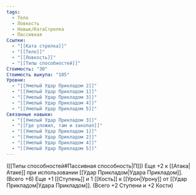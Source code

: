 ```yaml
---
tags:
  - Тело
  - Ловкость
  - Навык/КатаСтрелка
  - Пассивная
Ссылки:
  - "[[Ката стрелка]]"
  - "[[Тело]]"
  - "[[Ловкость]]"
  - "[[Типы способностей]]"
Стоимость: "30"
Стоимость выкупа: "105"
Уровни:
  - "[[Умелый Удар Прикладом 2]]"
  - "[[Умелый Удар Прикладом 1]]"
  - "[[Умелый Удар Прикладом 3]]"
  - "[[Умелый Удар Прикладом 4]]"
  - "[[Умелый Удар Прикладом 5]]"
Связанные навыки:
  - "[[Умелый Удар Прикладом 3]]"
  - "[[Где уложил, там и закопал]]"
  - "[[Умелый Удар Прикладом 1]]"
  - "[[Умелый Удар Прикладом 2]]"
  - "[[Умелый Удар Прикладом 4]]"
  - "[[Умелый Удар Прикладом 5]]"
---
```

([[Типы способностей#Пассивная способность|П]]) Еще +2 к [[Атака|Атаке]] при использовании [[Удар Прикладом|Удара Прикладом]]. (Всего +6)
Еще +1 [[Ступень]] и 1 [[Кость]] к [[Урон|Урону]] от [[Удар Прикладом|Удара Прикладом]]. (Всего +2 Ступени и +2 Кости)